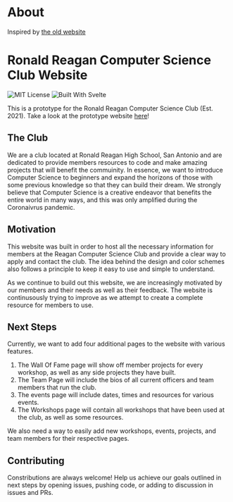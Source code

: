 # About
Inspired by [the old website](https://github.com/RR-CS-Club/RR-CS-Club.github.io)

# Ronald Reagan Computer Science Club Website
![MIT License](https://img.shields.io/cocoapods/l/AFNetworking?color=blue&style=for-the-badge)
![Built With Svelte](https://img.shields.io/badge/Built%20With-svelte-red?style=for-the-badge)

This is a prototype for the Ronald Reagan Computer Science Club (Est. 2021). Take a look at the prototype website [here](https://renaissancedog.github.io/rrcsclub/)!

## The Club
We are a club located at Ronald Reagan High School, San Antonio and are dedicated to provide members resources to code and make amazing projects that will benefit the commuinity. In essence, we want to introduce Computer Science to beginners and expand the horizons of those with some previous knowledge so that they can build their dream. We strongly believe that Computer Science is a creative endeavor that benefits the entire world in many ways, and this was only amplified during the Coronaivrus pandemic.

## Motivation
This website was built in order to host all the necessary information for members at the Reagan Computer Science Club and provide a clear way to apply and contact the club. The idea behind the design and color schemes also follows a principle to keep it easy to use and simple to understand.

As we continue to build out this website, we are increasingly motivated by our members and their needs as well as their feedback. The website is continusously trying to improve as we attempt to create a complete resource for members to use.

## Next Steps
Currently, we want to add four additional pages to the website with various features.
1. The Wall Of Fame page will show off member projects for every workshop, as well as any side projects they have built.
2. The Team Page will include the bios of all current officers and team members that run the club.
3. The events page will include dates, times and resources for various events.
4. The Workshops page will contain all workshops that have been used at the club, as well as some resources.

We also need a way to easily add new workshops, events, projects, and team members for their respective pages.

## Contributing
Constributions are always welcome! Help us achieve our goals outlined in next steps by opening issues, pushing code, or adding to discussion in issues and PRs.